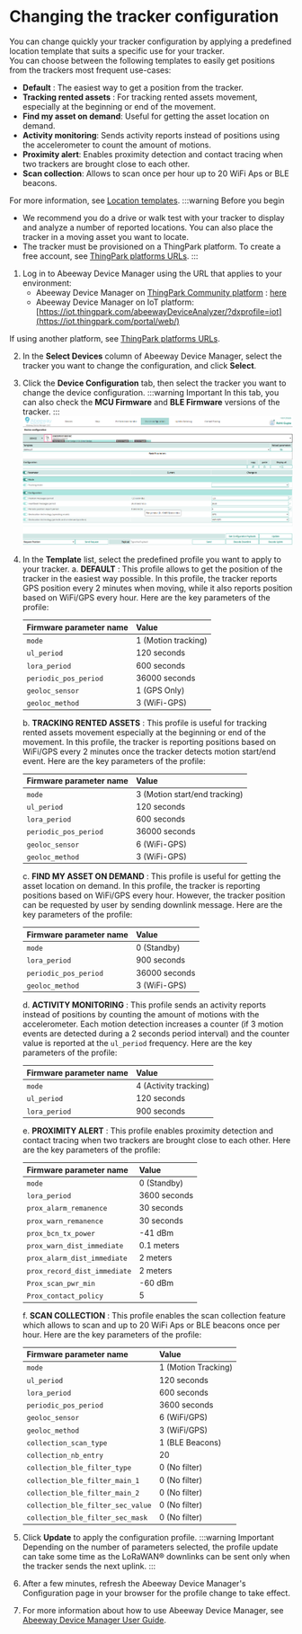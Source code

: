 # Changing the tracker configuration
You can change quickly your tracker configuration by applying a predefined location template that suits a specific use for your tracker.<br/>
You can choose between the following templates to easily get positions from the trackers most frequent use-cases:
* **Default** : The easiest way to get a position from the tracker.
* **Tracking rented assets** : For tracking rented assets movement, especially at the beginning or end of the movement.
* **Find my asset on demand**: Useful for getting the asset location on demand.
* **Activity monitoring**: Sends activity reports instead of positions using the accelerometer to count the amount of motions.
* **Proximity alert**: Enables proximity detection and contact tracing when two trackers are brought close to each other.
* **Scan collection**: Allows to scan once per hour up to 20 WiFi Aps or BLE beacons.

For more information, see [Location templates](/D-Reference/LocationTemplates_R/).
:::warning Before you begin
 * We recommend you do a drive or walk test with your tracker to display and analyze a number of reported locations. You can also place the tracker in a moving asset you want to locate.
 * The tracker must be provisioned on a ThingPark platform. To create a free account, see [ThingPark platforms URLs](/D-Reference/ThingParkLocationURLs/).
:::

1. Log in to Abeeway Device Manager using the URL that applies to your environment:
    * Abeeway Device Manager on [ThingPark Community platform](https://community.thingpark.org/) : [here](https://community.thingpark.io/thingpark/abeewayDeviceAnalyzer/index.php?dxprofile=community-api)
    * Abeeway Device Manager on IoT platform: [https://iot.thingpark.com/abeewayDeviceAnalyzer/?dxprofile=iot](https://iot.thingpark.com/portal/web/)

If using another platform, see [ThingPark platforms URLs](/D-Reference/ThingParkLocationURLs/).<br/>

2. In the **Select Devices** column of Abeeway Device Manager, select the tracker you want to change the configuration, and click **Select**.
3. Click the **Device Configuration** tab, then select the tracker you want to change the device configuration. 
:::warning Important
 In this tab, you can also check the **MCU Firmware** and **BLE Firmware** versions of the tracker.
:::
![img](images/ADAConfigTabIndusTracker.png)

4. In the **Template** list, select the predefined profile you want to apply to your tracker.
    a. **DEFAULT** : This profile allows to get the position of the tracker in the easiest way possible. In this profile, the tracker reports GPS position every 2 minutes when moving, while it also reports position based on WiFi/GPS every hour. Here are the key parameters of the profile:<br/>
   
   | Firmware parameter name | Value | 
   | ----------------------- | ----- | 
   | `mode` |  1 (Motion tracking) | 
   | `ul_period` |  120 seconds | 
   | `lora_period` |  600 seconds | 
   | `periodic_pos_period` |  36000 seconds | 
   | `geoloc_sensor` |  1 (GPS Only) | 
   | `geoloc_method` |  3 (WiFi-GPS) | 
   
    b. **TRACKING RENTED ASSETS** : This profile is useful for tracking rented assets movement especially at the beginning or end of the movement. In this profile, the tracker is reporting positions based on WiFi/GPS every 2 minutes once the tracker detects motion start/end event. Here are the key parameters of the profile:

    | Firmware parameter name | Value | 
    | ----------------------- | ----- | 
    | `mode` |  3 (Motion start/end tracking) | 
    | `ul_period` |  120 seconds | 
    | `lora_period` |  600 seconds | 
    | `periodic_pos_period` |  36000 seconds | 
    | `geoloc_sensor` |  6 (WiFi-GPS) | 
    | `geoloc_method` |  3 (WiFi-GPS) | 
    c. **FIND MY ASSET ON DEMAND** : This profile is useful for getting the asset location on demand. In this profile, the tracker is reporting positions based on WiFi/GPS every hour. However, the tracker position can be requested by user by sending downlink message. Here are the key parameters of the profile:

    | Firmware parameter name | Value | 
    | ----------------------- | ----- | 
    | `mode` |  0 (Standby) | 
    | `lora_period` |  900 seconds | 
    | `periodic_pos_period` |  36000 seconds | 
    | `geoloc_method` |  3 (WiFi-GPS) | 
    d. **ACTIVITY MONITORING** : This profile sends an activity reports instead of positions by counting the amount of motions with the accelerometer. Each motion detection increases a counter (if 3 motion events are detected during a 2 seconds period interval) and the counter value is reported at the `ul_period` frequency. Here are the key parameters of the profile:

    | Firmware parameter name | Value | 
    | ----------------------- | ----- | 
    | `mode` |  4 (Activity tracking) | 
    | `ul_period` |  120 seconds | 
    | `lora_period` |  900 seconds | 
    e. **PROXIMITY ALERT** : This profile enables proximity detection and contact tracing when two trackers are brought close to each other. Here are the key parameters of the profile:

    | Firmware parameter name | Value | 
    | ----------------------- | ----- | 
    | `mode` |  0 (Standby) | 
    | `lora_period` |  3600 seconds | 
    | `prox_alarm_remanence` |  30 seconds | 
    | `prox_warn_remanence` |  30 seconds | 
    | `prox_bcn_tx_power` |  -41 dBm | 
    | `prox_warn_dist_immediate` |  0.1 meters | 
    | `prox_alarm_dist_immediate` |  2 meters | 
    | `prox_record_dist_immediate` |  2 meters | 
    | `Prox_scan_pwr_min` |  -60 dBm | 
    | `Prox_contact_policy` |  5 | 
    f. **SCAN COLLECTION** : This profile enables the scan collection feature which allows to scan and up to 20 WiFi Aps or BLE beacons once per hour. Here are the key parameters of the profile:

    | Firmware parameter name | Value | 
    | ----------------------- | ----- | 
    | `mode` |  1 (Motion Tracking) | 
    | `ul_period` |  120 seconds | 
    | `lora_period` |  600 seconds | 
    | `periodic_pos_period` |  3600 seconds | 
    | `geoloc_sensor` |  6 (WiFi/GPS) | 
    | `geoloc_method` |  3 (WiFi/GPS) | 
    | `collection_scan_type` |  1 (BLE Beacons) | 
    | `collection_nb_entry` |  20 | 
    | `collection_ble_filter_type` |  0 (No filter) | 
    | `collection_ble_filter_main_1` |  0 (No filter) | 
    | `collection_ble_filter_main_2` |  0 (No filter) | 
    | `collection_ble_filter_sec_value` |  0 (No filter) | 
    | `collection_ble_filter_sec_mask` |  0 (No filter) | 


5. Click **Update** to apply the configuration profile.
    :::warning Important
    Depending on the number of parameters selected, the profile update can take some time as the LoRaWAN® downlinks can be sent only when the tracker sends the next uplink.
    :::
6. After a few minutes, refresh the Abeeway Device Manager's Configuration page in your browser for the profile change to take effect.
   
7. For more information about how to use Abeeway Device Manager, see [Abeeway Device Manager User Guide](/D-Reference/DocLibrary_R/AbeewayTrackers_R.md#abeeway-device-manager-application).
